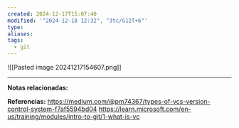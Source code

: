 ```yaml
---
created: 2024-12-17T15:07:40
modified: '"2024-12-18 12:32", "3tc/G12T+6"'
type: 
aliases: 
tags:
  - git
---
```




![[Pasted image 20241217154607.png]]

--- 
 **Notas relacionadas:**

**Referencias:**
https://medium.com/@pm74367/types-of-vcs-version-control-system-f7af5594bd04
https://learn.microsoft.com/en-us/training/modules/intro-to-git/1-what-is-vc


 